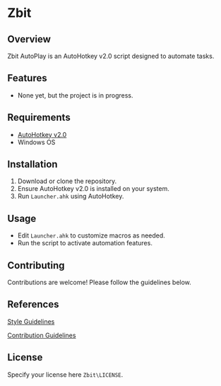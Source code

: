 # Zbit

## Overview
Zbit AutoPlay is an AutoHotkey v2.0 script designed to automate tasks.

## Features
- None yet, but the project is in progress.

## Requirements
- [AutoHotkey v2.0](https://www.autohotkey.com/)
- Windows OS

## Installation
1. Download or clone the repository.
2. Ensure AutoHotkey v2.0 is installed on your system.
3. Run `Launcher.ahk` using AutoHotkey.

## Usage
- Edit `Launcher.ahk` to customize macros as needed.
- Run the script to activate automation features.

## Contributing
Contributions are welcome! Please follow the guidelines below.

## References
[Style Guidelines](https://github.com/Zybitron/Zbit/blob/master/docs/STYLE_GUIDELINES.md)

[Contribution Guidelines](https://github.com/Zybitron/Zbit/blob/master/docs/CONTRIBUTING.md)

## License
Specify your license here `Zbit\LICENSE`.
